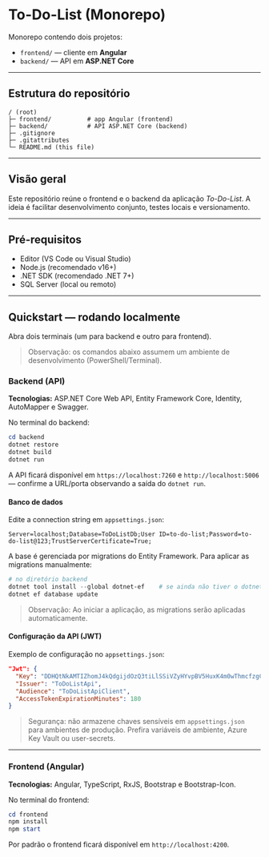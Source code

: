 # To-Do-List (Monorepo)

Monorepo contendo dois projetos:

* `frontend/` — cliente em **Angular**
* `backend/` — API em **ASP.NET Core**

---

## Estrutura do repositório

```
/ (root)
├─ frontend/          # app Angular (frontend)
├─ backend/           # API ASP.NET Core (backend)
├─ .gitignore
├─ .gitattributes
└─ README.md (this file)
```

---

## Visão geral

Este repositório reúne o frontend e o backend da aplicação *To-Do-List*. A ideia é facilitar desenvolvimento conjunto, testes locais e versionamento.

---

## Pré-requisitos

* Editor (VS Code ou Visual Studio)
* Node.js (recomendado v16+)
* .NET SDK (recomendado .NET 7+)
* SQL Server (local ou remoto)

---

## Quickstart — rodando localmente

Abra dois terminais (um para backend e outro para frontend).

> Observação: os comandos abaixo assumem um ambiente de desenvolvimento (PowerShell/Terminal).

### Backend (API)

**Tecnologias:** ASP.NET Core Web API, Entity Framework Core, Identity, AutoMapper e Swagger.

No terminal do backend:
```powershell
cd backend
dotnet restore
dotnet build
dotnet run
```

A API ficará disponível em `https://localhost:7260` e `http://localhost:5006` — confirme a URL/porta observando a saída do `dotnet run`.

#### Banco de dados

Edite a connection string em `appsettings.json`:

```
Server=localhost;Database=ToDoListDb;User ID=to-do-list;Password=to-do-list@123;TrustServerCertificate=True;
```

A base é gerenciada por migrations do Entity Framework. Para aplicar as migrations manualmente:

```powershell
# no diretório backend
dotnet tool install --global dotnet-ef    # se ainda não tiver o dotnet-ef
dotnet ef database update
```

> Observação: Ao iniciar a aplicação, as migrations serão aplicadas automaticamente.

#### Configuração da API (JWT)

Exemplo de configuração no `appsettings.json`:

```json
"Jwt": {
  "Key": "DDHQtNkAMTIZhomJ4kQdgijdOzQ3tiLlSSiVZyHYvpBV5HuxK4m0wThmcfzgCJDg",
  "Issuer": "ToDoListApi",
  "Audience": "ToDoListApiClient",
  "AccessTokenExpirationMinutes": 180
}
```

> Segurança: não armazene chaves sensíveis em `appsettings.json` para ambientes de produção. Prefira variáveis de ambiente, Azure Key Vault ou user-secrets.

---

### Frontend (Angular)

**Tecnologias:** Angular, TypeScript, RxJS, Bootstrap e Bootstrap-Icon.

No terminal do frontend:
```powershell
cd frontend
npm install
npm start
```

Por padrão o frontend ficará disponível em `http://localhost:4200`.
